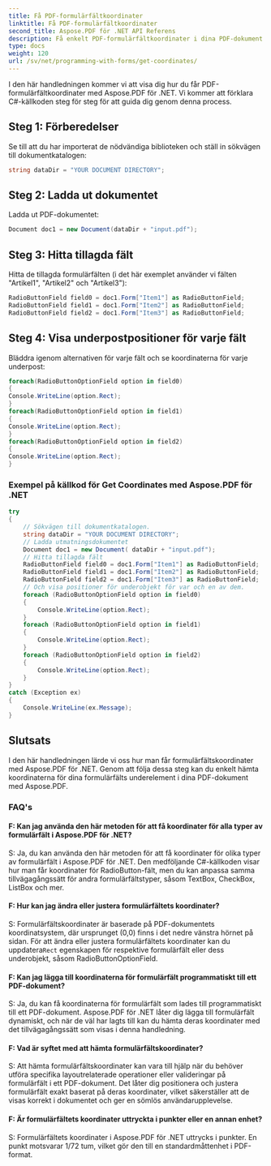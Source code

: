 ```yaml
---
title: Få PDF-formulärfältkoordinater
linktitle: Få PDF-formulärfältkoordinater
second_title: Aspose.PDF för .NET API Referens
description: Få enkelt PDF-formulärfältkoordinater i dina PDF-dokument med Aspose.PDF för .NET.
type: docs
weight: 120
url: /sv/net/programming-with-forms/get-coordinates/
---
```

I den här handledningen kommer vi att visa dig hur du får PDF-formulärfältkoordinater med Aspose.PDF för .NET. Vi kommer att förklara C#-källkoden steg för steg för att guida dig genom denna process.

## Steg 1: Förberedelser

Se till att du har importerat de nödvändiga biblioteken och ställ in sökvägen till dokumentkatalogen:

```csharp
string dataDir = "YOUR DOCUMENT DIRECTORY";
```

## Steg 2: Ladda ut dokumentet

Ladda ut PDF-dokumentet:

```csharp
Document doc1 = new Document(dataDir + "input.pdf");
```

## Steg 3: Hitta tillagda fält

Hitta de tillagda formulärfälten (i det här exemplet använder vi fälten "Artikel1", "Artikel2" och "Artikel3"):

```csharp
RadioButtonField field0 = doc1.Form["Item1"] as RadioButtonField;
RadioButtonField field1 = doc1.Form["Item2"] as RadioButtonField;
RadioButtonField field2 = doc1.Form["Item3"] as RadioButtonField;
```

## Steg 4: Visa underpostpositioner för varje fält

Bläddra igenom alternativen för varje fält och se koordinaterna för varje underpost:

```csharp
foreach(RadioButtonOptionField option in field0)
{
Console.WriteLine(option.Rect);
}
foreach(RadioButtonOptionField option in field1)
{
Console.WriteLine(option.Rect);
}
foreach(RadioButtonOptionField option in field2)
{
Console.WriteLine(option.Rect);
}
```

### Exempel på källkod för Get Coordinates med Aspose.PDF för .NET 
```csharp
try
{
	// Sökvägen till dokumentkatalogen.
	string dataDir = "YOUR DOCUMENT DIRECTORY";
	// Ladda utmatningsdokumentet
	Document doc1 = new Document( dataDir + "input.pdf");
	// Hitta tillagda fält
	RadioButtonField field0 = doc1.Form["Item1"] as RadioButtonField;
	RadioButtonField field1 = doc1.Form["Item2"] as RadioButtonField;
	RadioButtonField field2 = doc1.Form["Item3"] as RadioButtonField;
	// Och visa positioner för underobjekt för var och en av dem.
	foreach (RadioButtonOptionField option in field0)
	{
		Console.WriteLine(option.Rect);
	}
	foreach (RadioButtonOptionField option in field1)
	{
		Console.WriteLine(option.Rect);
	}
	foreach (RadioButtonOptionField option in field2)
	{
		Console.WriteLine(option.Rect);
	}
}
catch (Exception ex)
{
	Console.WriteLine(ex.Message);
}
```

## Slutsats

I den här handledningen lärde vi oss hur man får formulärfältskoordinater med Aspose.PDF för .NET. Genom att följa dessa steg kan du enkelt hämta koordinaterna för dina formulärfälts underelement i dina PDF-dokument med Aspose.PDF.

### FAQ's

#### F: Kan jag använda den här metoden för att få koordinater för alla typer av formulärfält i Aspose.PDF för .NET?

S: Ja, du kan använda den här metoden för att få koordinater för olika typer av formulärfält i Aspose.PDF för .NET. Den medföljande C#-källkoden visar hur man får koordinater för RadioButton-fält, men du kan anpassa samma tillvägagångssätt för andra formulärfältstyper, såsom TextBox, CheckBox, ListBox och mer.

#### F: Hur kan jag ändra eller justera formulärfältets koordinater?

S: Formulärfältskoordinater är baserade på PDF-dokumentets koordinatsystem, där ursprunget (0,0) finns i det nedre vänstra hörnet på sidan. För att ändra eller justera formulärfältets koordinater kan du uppdatera`Rect` egenskapen för respektive formulärfält eller dess underobjekt, såsom RadioButtonOptionField.

#### F: Kan jag lägga till koordinaterna för formulärfält programmatiskt till ett PDF-dokument?

S: Ja, du kan få koordinaterna för formulärfält som lades till programmatiskt till ett PDF-dokument. Aspose.PDF för .NET låter dig lägga till formulärfält dynamiskt, och när de väl har lagts till kan du hämta deras koordinater med det tillvägagångssätt som visas i denna handledning.

#### F: Vad är syftet med att hämta formulärfältskoordinater?

S: Att hämta formulärfältskoordinater kan vara till hjälp när du behöver utföra specifika layoutrelaterade operationer eller valideringar på formulärfält i ett PDF-dokument. Det låter dig positionera och justera formulärfält exakt baserat på deras koordinater, vilket säkerställer att de visas korrekt i dokumentet och ger en sömlös användarupplevelse.

#### F: Är formulärfältets koordinater uttryckta i punkter eller en annan enhet?

S: Formulärfältets koordinater i Aspose.PDF för .NET uttrycks i punkter. En punkt motsvarar 1/72 tum, vilket gör den till en standardmåttenhet i PDF-format.